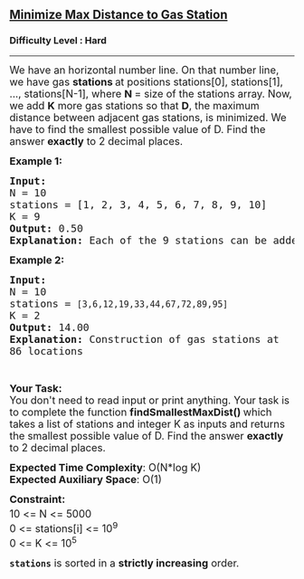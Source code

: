 <h2><a href="https://practice.geeksforgeeks.org/problems/minimize-max-distance-to-gas-station/1?utm_source=youtube&utm_medium=collab_striver_ytdescription&utm_campaign=minimize-max-distance-to-gas-station">Minimize Max Distance to Gas Station</a></h2><h3>Difficulty Level : Hard</h3><hr><div class="problems_problem_content__Xm_eO"><p><span style="font-size:18px">We have an horizontal number line. On that number line, we have gas <strong>stations </strong>at positions stations[0], stations[1], ..., stations[N-1], where <strong>N </strong>= size of the stations array. Now, we add <strong>K</strong> more gas stations so that <strong>D</strong>, the maximum distance between adjacent gas stations, is minimized. We have to find the smallest possible value of D.&nbsp;Find the answer <strong>exactly</strong> to 2 decimal places.</span></p>

<p><span style="font-size:18px"><strong>Example 1:</strong></span></p>

<pre><span style="font-size:18px"><strong>Input:
</strong>N = 10</span>
<span style="font-size:18px">stations = [1, 2, 3, 4, 5, 6, 7, 8, 9, 10]</span>
<span style="font-size:18px">K = 9</span>
<span style="font-size:18px"><strong>Output:</strong> 0.50</span>
<span style="font-size:18px"><strong>Explanation: </strong>Each of the 9 stations can be added mid way between all the existing adjacent stations.</span></pre>

<p><span style="font-size:18px"><strong>Example 2:</strong></span></p>

<pre><span style="font-size:18px"><strong>Input:
</strong>N = 10</span>
<span style="font-size:18px">stations = <code>[3,6,12,19,33,44,67,72,89,95]</code></span>
<span style="font-size:18px">K = 2</span>
<span style="font-size:18px"><strong>Output:</strong> 14.00</span>
<span style="font-size:18px"><strong>Explanation: </strong>C</span><code><span style="font-size:18px">onstruction of gas stations at 86 locations</span></code></pre>

<p>&nbsp;</p>

<p><span style="font-size:18px"><strong>Your Task:</strong><br>
You don't need to read input or print anything. Your task is to complete the function&nbsp;<strong>findSmallestMaxDist()&nbsp;</strong>which takes a list of stations and integer K as inputs and returns the smallest possible value of D. Find the answer <strong>exactly</strong> to 2 decimal places.</span></p>

<p><span style="font-size:18px"><strong>Expected Time Complexity</strong>: O(N*log K)<br>
<strong>Expected Auxiliary Space</strong>: O(1)</span></p>

<p><span style="font-size:18px"><strong>Constraint:</strong><br>
10 &lt;= N&nbsp;&lt;= 5000<sup>&nbsp;</sup><br>
0 &lt;= stations[i] &lt;= 10<sup>9&nbsp;</sup><br>
0 &lt;= K &lt;= 10<sup>5</sup></span></p>

<p><span style="font-size:18px"><strong><code>stations</code></strong>&nbsp;is sorted in a&nbsp;<strong>strictly increasing</strong>&nbsp;order.</span></p>
</div>